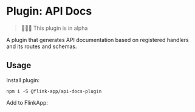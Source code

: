 # Plugin: API Docs

> 👷🏻‍♂️ This plugin is in alpha

A plugin that generates API documentation based on registered handlers and its routes and schemas.

## Usage

Install plugin:

```
npm i -S @flink-app/api-docs-plugin
```

Add to FlinkApp:

```

```
